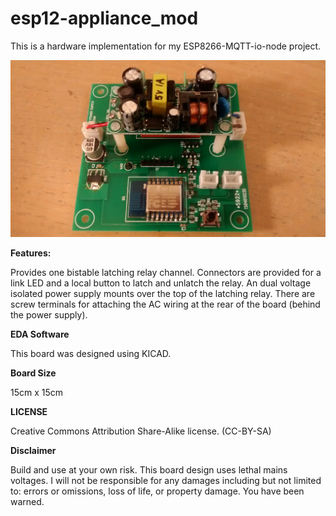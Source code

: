 **esp12-appliance_mod**
==========
This is a hardware implementation for my ESP8266-MQTT-io-node project.

![ProjectPicture](relayboard.jpg)

**Features:**

Provides one bistable latching relay channel. Connectors are provided for a link LED and a local button to latch and unlatch the relay.
An dual voltage isolated power supply mounts over the top of the latching relay. There are screw terminals for attaching the AC wiring 
at the rear of the board (behind the power supply).

**EDA Software**

This board was designed using KICAD. 

**Board Size**

15cm x 15cm

**LICENSE**

Creative Commons Attribution Share-Alike license. (CC-BY-SA)

**Disclaimer**

Build and use at your own risk. This board design uses lethal mains voltages. I will not be responsible for any damages including but not limited to: errors or omissions, loss of life, or property damage. You have been warned.


